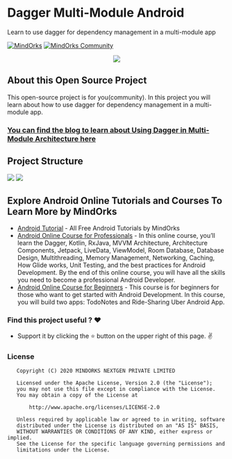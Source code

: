 # Dagger Multi-Module Android
Learn to use dagger for dependency management in a multi-module app

[![MindOrks](https://img.shields.io/badge/mindorks-opensource-blue.svg)](https://mindorks.com/open-source-projects)
[![MindOrks Community](https://img.shields.io/badge/join-community-blue.svg)](https://mindorks.com/join-community)

<p align="center">
    <img src="https://raw.githubusercontent.com/MindorksOpenSource/Dagger-Multi-Module-Android/master/art/dagger-github.png">
</p>

## About this Open Source Project
This open-source project is for you(community). In this project you will learn about how to use dagger for dependency management in a multi-module app.
### [You can find the blog to learn about Using Dagger in Multi-Module Architecture here](https://blog.mindorks.com/dagger-in-a-multi-module-project)
## Project Structure
<p align="start">
    <img src="https://raw.githubusercontent.com/MindorksOpenSource/Dagger-Multi-Module-Android/master/art/project-structure.png">
    <img src="https://s3.ap-south-1.amazonaws.com/mindorks-server-uploads/feature-dependenct-base-d29d996b697942a8.jpg">
</p>

## Explore Android Online Tutorials and Courses To Learn More by MindOrks
* [Android Tutorial](https://mindorks.com/android-tutorial) - All Free Android Tutorials by MindOrks
* [Android Online Course for Professionals](https://mindorks.com/android-app-development-online-course-for-professionals) - In this online course, you’ll learn the Dagger, Kotlin, RxJava, MVVM Architecture, Architecture Components, Jetpack, LiveData, ViewModel, Room Database, Database Design, Multithreading, Memory Management, Networking, Caching, How Glide works, Unit Testing, and the best practices for Android Development. By the end of this online course, you will have all the skills you need to become a professional Android Developer.
* [Android Online Course for Beginners](https://mindorks.com/android-app-development-online-course-for-beginners) - This course is for beginners for those who want to get started with Android Development. In this course, you will build two apps: TodoNotes and Ride-Sharing Uber Android App.


### Find this project useful ? :heart:

* Support it by clicking the :star: button on the upper right of this page. :v:

### License
```
   Copyright (C) 2020 MINDORKS NEXTGEN PRIVATE LIMITED

   Licensed under the Apache License, Version 2.0 (the "License");
   you may not use this file except in compliance with the License.
   You may obtain a copy of the License at

       http://www.apache.org/licenses/LICENSE-2.0

   Unless required by applicable law or agreed to in writing, software
   distributed under the License is distributed on an "AS IS" BASIS,
   WITHOUT WARRANTIES OR CONDITIONS OF ANY KIND, either express or implied.
   See the License for the specific language governing permissions and
   limitations under the License.
```


